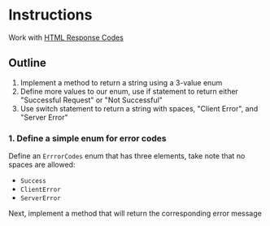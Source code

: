 # Instructions

Work with [HTML Response Codes](https://restfulapi.net/http-status-codes/)

## Outline

1. Implement a method to return a string using a 3-value enum
2. Define more values to our enum, use if statement to return either "Successful Request" or "Not Successful"
3. Use switch statement to return a string with spaces, "Client Error", and "Server Error"

### 1. Define a simple enum for error codes

Define an `ErrrorCodes` enum that has three elements, take note that no spaces are allowed:

- `Success`
- `ClientError`
- `ServerError`

Next, implement a method that will return the corresponding error message
